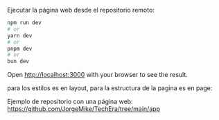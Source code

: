 Ejecutar la página web desde el repositorio remoto:

```bash
npm run dev
# or
yarn dev
# or
pnpm dev
# or
bun dev
```

Open [http://localhost:3000](http://localhost:3000) with your browser to see the result.

para los estilos es en layout, para la estructura de la pagina es en page:






Ejemplo de repositorio con una página web:
https://github.com/JorgeMike/TechEra/tree/main/app
